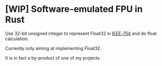# [WIP] Software-emulated FPU in Rust

Use 32-bit unsigned integer to represent Float32 in [IEEE-754](https://en.wikipedia.org/wiki/IEEE_754) and do float calculation.

Currently only aiming at implementing Float32.

It is in fact a by-product of one of my projects.
